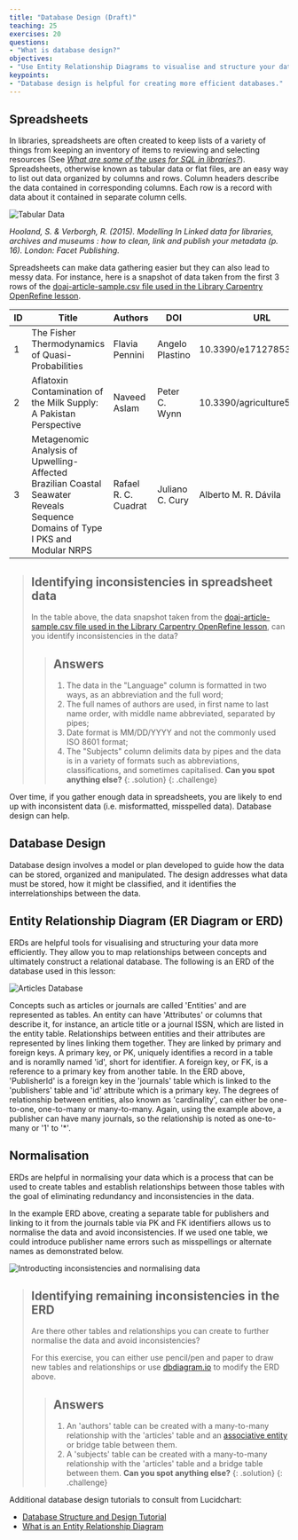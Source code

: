 ```yaml
---
title: "Database Design (Draft)"
teaching: 25
exercises: 20
questions:
- "What is database design?"
objectives:
- "Use Entity Relationship Diagrams to visualise and structure your data."
keypoints:
- "Database design is helpful for creating more efficient databases."
---
```


## Spreadsheets

In libraries, spreadsheets are often created to keep lists of a variety of things from keeping an inventory of items to reviewing and selecting resources (See _[What are some of the uses for SQL in libraries?](/lc-sql/01-introduction/)_). Spreadsheets, otherwise known as tabular data or flat files, are an easy way to list out data organized by columns and rows. Column headers describe the data contained in corresponding columns. Each row is a record with data about it contained in separate column cells.

![Tabular Data](../assets/img/table-spreadsheet-img.png)

_Hooland, S. & Verborgh, R. (2015). Modelling In Linked data for libraries, archives and museums : how to clean, link and publish your metadata (p. 16). London: Facet Publishing._

Spreadsheets can make data gathering easier but they can also lead to messy data. For instance, here is a snapshot of data taken from the first 3 rows of the [doaj-article-sample.csv file used in the Library Carpentry OpenRefine lesson](https://librarycarpentry.org/lc-open-refine/setup.html).

| ID | Title                                                                                                                         | Authors                                                   | DOI                        | URL                                                       | Date       | Language | Subjects                                                                                                       |
|----|-------------------------------------------------------------------------------------------------------------------------------|-----------------------------------------------------------|----------------------------|-----------------------------------------------------------|------------|----------|----------------------------------------------------------------------------------------------------------------|
| 1  | The Fisher Thermodynamics of Quasi-Probabilities                                                                              | Flavia Pennini|Angelo Plastino                            | 10.3390/e17127853          | https://doaj.org/article/b75e8d5cca3f46cbbd63e91be5b32412 | 01/11/2015 | EN       | `Fisher information|quasi-probabilities|complementarity|Physics|QC1-999|Science|Q`                               |
| 2  | Aflatoxin Contamination of the Milk Supply: A Pakistan Perspective                                                            | Naveed Aslam|Peter C. Wynn                                | 10.3390/agriculture5041172 | https://doaj.org/article/0edc5af6672641c0bd45608812a34f9e | 01/11/2015 | EN       | `aflatoxins|AFM1|AFB1|milk marketing chains|hepatocellular carcinoma|Agriculture (General)|S1-972|Agriculture|S` |
| 3  | Metagenomic Analysis of Upwelling-Affected Brazilian Coastal Seawater Reveals Sequence Domains of Type I PKS and Modular NRPS | Rafael R. C. Cuadrat|Juliano C. Cury|Alberto M. R. Dávila | 10.3390/ijms161226101      | https://doaj.org/article/d9fe469f75a0442382b84ba4f50007ee | 01/11/2015 | EN       | `PKS|NRPS|metagenomics|environmental genomics|upwelling|coastal environment|Chemistry|QD1-999|Science|Q`         |

>## Identifying inconsistencies in spreadsheet data
>
> In the table above, the data snapshot taken from the [doaj-article-sample.csv file used in the Library Carpentry OpenRefine lesson](https://librarycarpentry.org/lc-open-refine/setup.html), can you identify inconsistencies in the data?
>
> > ## Answers
> > 1. The data in the "Language" column is formatted in two ways, as an abbreviation and the full word;
> > 2. The full names of authors are used, in first name to last name order, with middle name abbreviated, separated by pipes;
> > 3. Date format is MM/DD/YYYY and not the commonly used ISO 8601 format; 
> > 4. The "Subjects" column delimits data by pipes and the data is in a variety of formats such as abbreviations, classifications, and sometimes capitalised. 
> > **Can you spot anything else?**
> {: .solution}
{: .challenge}

Over time, if you gather enough data in spreadsheets, you are likely to end up with inconsistent data (i.e. misformatted, misspelled data). Database design can help.

## Database Design

Database design involves a model or plan developed to guide how the data can be stored, organized and manipulated. The design addresses what data must be stored, how it might be classified, and it identifies the interrelationships between the data.   

## Entity Relationship Diagram (ER Diagram or ERD)

ERDs are helpful tools for visualising and structuring your data more efficiently. They allow you to map relationships between concepts and ultimately construct a relational database. The following is an ERD of the database used in this lesson:

![Articles Database](../assets/img/articles-erd.png)

Concepts such as articles or journals are called 'Entities' and are represented as tables. An entity can have 'Attributes' or columns that describe it, for instance, an article title or a journal ISSN, which are listed in the entity table. Relationships between entities and their attributes are represented by lines linking them together. They are linked by primary and foreign keys. A primary key, or PK, uniquely identifies a record in a table and is noramlly named 'id', short for identifier. A foreign key, or FK, is a reference to a primary key from another table. In the ERD above, 'PublisherId' is a foreign key in the 'journals' table which is linked to the 'publishers' table and 'id' attribute which is a primary key. The degrees of relationship between entities, also known as 'cardinality', can either be one-to-one, one-to-many or many-to-many. Again, using the example above, a publisher can have many journals, so the relationship is noted as one-to-many or '1' to '*'.

## Normalisation

ERDs are helpful in normalising your data which is a process that can be used to create tables and establish relationships between those tables with the goal of eliminating redundancy and inconsistencies in the data. 

In the example ERD above, creating a separate table for publishers and linking to it from the journals table via PK and FK identifiers allows us to normalise the data and avoid inconsistencies. If we used one table, we could introduce publisher name errors such as misspellings or alternate names as demonstrated below.

![Introducting inconsistencies and normalising data](../assets/img/normalisation.png)

>## Identifying remaining inconsistencies in the ERD
>
> Are there other tables and relationships you can create to further normalise the data and avoid inconsistencies?
>
> For this exercise, you can either use pencil/pen and paper to draw new tables and relationships or use [dbdiagram.io](https://dbdiagram.io/d/5cc32b0cf7c5bb70c72fc530) to modify the ERD above.
>
> > ## Answers
> > 1. An 'authors' table can be created with a many-to-many relationship with the 'articles' table and an [associative entity](https://en.wikipedia.org/wiki/Associative_entity) or bridge table between them.
> > 2. A 'subjects' table can be created with a many-to-many relationship with the 'articles' table and a bridge table between them.
> > **Can you spot anything else?**
> {: .solution}
{: .challenge}

Additional database design tutorials to consult from Lucidchart:

* [Database Structure and Design Tutorial](https://www.lucidchart.com/pages/database-diagram/database-design)
* [What is an Entity Relationship Diagram](https://www.lucidchart.com/pages/er-diagrams)
